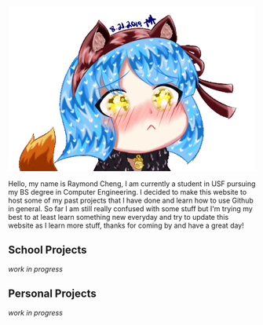 ![sad_ari](https://raw.githubusercontent.com/raymondc1/raymondc1-github-page/master/images/sad_ari_gif_00.gif)

Hello, my name is Raymond Cheng, I am currently a student in USF pursuing my BS degree in Computer Engineering. I decided to make this website to host some of my past projects that I have done and learn how to use Github in general. So far I am still really confused with some stuff but I'm trying my best to at least learn something new everyday and try to update this website as I learn more stuff, thanks for coming by and have a great day!

## School Projects
  _work in progress_

## Personal Projects
  _work in progress_
